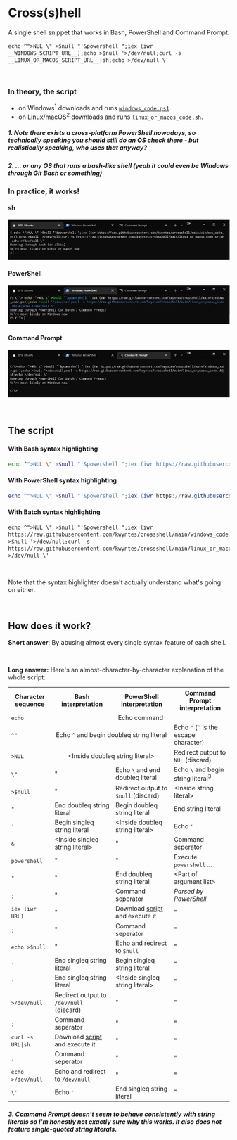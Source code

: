 # Cross(s)hell
A single shell snippet that works in Bash, PowerShell and Command Prompt.

```
echo ^">NUL \" >$null "'&powershell ";iex (iwr __WINDOWS_SCRIPT_URL__);echo >$null '>/dev/null;curl -s __LINUX_OR_MACOS_SCRIPT_URL__|sh;echo >/dev/null \'
```

<br>


### In theory, the script

* on Windows<sup>1</sup> downloads and runs [`windows_code.ps1`](windows_code.ps1).
* on Linux/macOS<sup>2</sup> downloads and runs [`linux_or_macos_code.sh`](linux_or_macos_code.sh).

##### 1. Note there exists a cross-platform PowerShell nowadays, so technically speaking you should still do an OS check there - but realistically speaking, who uses that anyway?
##### 2. ... or any OS that runs a bash-like shell (yeah it could even be Windows through Git Bash or something)


### In practice, it works!

#### sh
![sh](screenshots/sh.png)

#### PowerShell
![sh](screenshots/powershell.png)

#### Command Prompt
![sh](screenshots/cmd.png)

<br>


## The script

#### With Bash syntax highlighting
```bash
echo ^">NUL \" >$null "'&powershell ";iex (iwr https://raw.githubusercontent.com/kwyntes/crossshell/main/windows_code.ps1);echo >$null '>/dev/null;curl -s https://raw.githubusercontent.com/kwyntes/crossshell/main/linux_or_macos_code.sh|sh;echo >/dev/null \'
```
#### With PowerShell syntax highlighting
```powershell
echo ^">NUL \" >$null "'&powershell ";iex (iwr https://raw.githubusercontent.com/kwyntes/crossshell/main/windows_code.ps1);echo >$null '>/dev/null;curl -s https://raw.githubusercontent.com/kwyntes/crossshell/main/linux_or_macos_code.sh|sh;echo >/dev/null \'
```
#### With Batch syntax highlighting
```batch
echo ^">NUL \" >$null "'&powershell ";iex (iwr https://raw.githubusercontent.com/kwyntes/crossshell/main/windows_code.ps1);echo >$null '>/dev/null;curl -s https://raw.githubusercontent.com/kwyntes/crossshell/main/linux_or_macos_code.sh|sh;echo >/dev/null \'
```

<br>

Note that the syntax highlighter doesn't actually understand what's going on either.

<br>


## How does it work?

**Short answer**: By abusing almost every single syntax feature of each shell.

<br>

**Long answer:** Here's an almost-character-by-character explanation of the whole script:

<!-- GitHub markdown doesn't support colspan sadly -->
<table>
  <tr>
    <th>Character sequence</th>
    <th>Bash interpretation</th>
    <th>PowerShell interpretation</th>
    <th>Command Prompt interpretation</th>
  </tr>

  <tr>
    <td><code>echo</code></td>
    <td colspan=3 align=center>Echo command</td>
  </tr>
  <tr>
    <td><code>^"</code></td>
    <td colspan=2 align=center>Echo <code>^</code> and begin doubleq string literal</td>
    <td>Echo <code>"</code> (<code>^</code> is the escape character)</td>
  </tr>
  <tr>
    <td><code>>NUL</code></td>
    <td colspan=2 align=center>&lt;Inside doubleq string literal&gt;</td>
    <td>Redirect output to <code>NUL</code> (discard)</td>
  </tr>
  <tr>
    <td><code>\"</code></td>
    <td>"</td>
    <td>Echo <code>\</code> and end doubleq literal</td>
    <td>Echo <code>\</code> and begin string literal<sup>3</sup></td>
  </tr>
  <tr>
    <td><code>>$null</code></td>
    <td>"</td>
    <td>Redirect output to <code>$null</code> (discard)</td>
    <td>&lt;Inside string literal&gt;</td>
  </tr>
  <tr>
    <td><code>"</code></td>
    <td>End doubleq string literal</td>
    <td>Begin doubleq string literal</td>
    <td>End string literal</td>
  </tr>
  <tr>
    <td><code>'</code></td>
    <td>Begin singleq string literal</td>
    <td>&lt;Inside doubleq string literal&gt;</td>
    <td>Echo <code>'</code></td>
  </tr>
  <tr>
    <td><code>&</code></td>
    <td>&lt;Inside singleq string literal&gt;</td>
    <td>"</td>
    <td>Command seperator</td>
  </tr>
  <tr>
    <td><code>powershell</code></td>
    <td>"</td>
    <td>"</td>
    <td>Execute <code>powershell</code> ...</td>
  </tr>
  <tr>
    <td><code>"</code></td>
    <td>"</td>
    <td>End doubleq string literal</td>
    <td>&lt;Part of argument list&gt;</td>
  </tr>
  <tr>
    <td><code>;</code></td>
    <td>"</td>
    <td>Command seperator</td>
    <td><em>Parsed by PowerShell</em></td>
  </tr>
  <tr>
    <td><code>iex (iwr URL)</code></td>
    <td>"</td>
    <td>Download <a href="windows_code.ps1">script</a> and execute it</td>
    <td>"</td>
  </tr>
  <tr>
    <td><code>;</code></td>
    <td>"</td>
    <td>Command seperator</td>
    <td>"</td>
  </tr>
  <tr>
    <td><code>echo >$null</code></td>
    <td>"</td>
    <td>Echo and redirect to <code>$null</code></td>
    <td>"</td>
  </tr>
  <tr>
    <td><code>'</code></td>
    <td>End singleq string literal</td>
    <td>Begin singleq string literal</td>
    <td>"</td>
  </tr>
  <tr>
    <td><code>'</code></td>
    <td>End singleq string literal</td>
    <td>&lt;Inside singleq string literal&gt;</td>
    <td>"</td>
  </tr>
  <tr>
    <td><code>>/dev/null</code></td>
    <td>Redirect output to <code>/dev/null</code> (discard)</td>
    <td>"</td>
    <td>"</td>
  </tr>
  <tr>
    <td><code>;</code></td>
    <td>Command seperator</td>
    <td>"</td>
    <td>"</td>
  </tr>
  <tr>
    <td><code>curl -s URL|sh</code></td>
    <td>Download <a href="linux_or_macos_code.sh">script</a> and execute it</td>
    <td>"</td>
    <td>"</td>
  </tr>
  <tr>
    <td><code>;</code></td>
    <td>Command seperator</td>
    <td>"</td>
    <td>"</td>
  </tr>
  <tr>
    <td><code>echo >/dev/null</code></td>
    <td>Echo and redirect to <code>/dev/null</code></td>
    <td>"</td>
    <td>"</td>
  </tr>
  <tr>
    <td><code>\'</code></td>
    <td>Echo <code>'</code></td>
    <td>End singleq string literal</td>
    <td>"</td>
  </tr>
  <!-- OLD VERSION <tr>
    <td><code>^"</code></td>
    <td>Echo <code>^</code> and begin string literal</td>
    <td><code>^</code> into string literal and end literal</td>
    <td>Echo <code>"</code></td>
  </tr>
  <tr>
    <td><code>;</code></td>
    <td>&lt;Inside string literal&gt;</td>
    <td>Command seperator</td>
    <td>Echo <code>;</code></td>
  </tr>
  <tr>
    <td><code>&</code></td>
    <td>&lt;Inside string literal&gt;</td>
    <td>Invocation operator</td>
    <td>Command seperator</td>
  </tr>
  <tr>
    <td><code>powershell ...</code></td>
    <td>&lt;Inside string literal&gt;</td>
    <td colspan=2 align=center>Execute <code>powershell exit;iex (iwr _SCRIPT_URL_)</code></td>
  </tr>
  <tr>
    <td><code>;&</code></td>
    <td colspan=3 align=center>[Same thing as before]</td>
  </tr>
  <tr>
    <td><code>echo</code></td>
    <td>&lt;Inside string literal&gt;</td>
    <td colspan=2 align=center>Echo command</td>
  </tr>
  <tr>
    <td><code>'</code></td>
    <td>&lt;Inside string literal&gt;</td>
    <td>Begin string literal (single quotes)</td>
    <td>Echo <code>'</code></td>
  </tr>
  <tr>
    <td><code>>NUL</code></td>
    <td colspan=2 align=center>&lt;Inside string literal&gt;</td>
    <td>Redirect output to <code>NUL</code> (discard)</td>
  </tr>
  <tr>
    <td><code>'</code></td>
    <td>&lt;Inside string literal&gt;</td>
    <td>End string literal (single quotes)</td>
    <td>Echo <code>'</code></td>
  </tr>
  <tr>
    <td><code>'</code></td>
    <td>&lt;Inside string literal&gt;</td>
    <td>Begin string literal (single quotes)</td>
    <td>Echo <code>'</code></td>
  </tr>
  <tr>
    <td><code>"</code></td>
    <td>End string literal</td>
    <td colspan=2 align=center>Begin string literal</td>
  </tr>
  <tr>
    <td><code>>/dev/null</code></td>
    <td>Redirect output to <code>/dev/null</code> (discard)</td>
    <td colspan=2 align=center>&lt;Inside string literal&gt;</td>
  </tr>
  <tr>
    <td><code>;</code></td>
    <td>Command seperator</td>
    <td colspan=2 align=center>&lt;Inside string literal&gt;</td>
  </tr>
  <tr>
    <td><code>curl -s ...</code></td>
    <td>Execute <code>curl -s _SCRIPT_URL_ | sh</code></td>
    <td colspan=2 align=center>&lt;Inside string literal&gt;</td>
  </tr>
  <tr>
    <td><code>;</code></td>
    <td>Command seperator</td>
    <td colspan=2 align=center>&lt;Inside string literal&gt;</td>
  </tr>
  <tr>
    <td><code>echo</code></td>
    <td>Echo command</td>
    <td colspan=2 align=center>&lt;Inside string literal&gt;</td>
  </tr>
  <tr>
    <td><code>>/dev/null</code></td>
    <td>Redirect output to <code>/dev/null</code> (discard)</td>
    <td colspan=2 align=center>&lt;Inside string literal&gt;</td>
  </tr>
  <tr>
    <td><code>\"</code></td>
    <td>Echo <code>"</code></td>
    <td colspan=2 align=center><code>\</code> into string literal and end it</td>
  </tr>
  <tr>
    <td><code>\`"</code></td>
    <td>Echo <code>`</code> and begin string literal</td>
    <td>Echo <code>\"</code> (<code>`</code> is the escape character)</td>
    <td>Echo <code>\`</code> and begin string literal</td>
  </tr> -->
</table>

##### 3. Command Prompt doesn't seem to behave consistently with string literals so I'm honestly not exactly sure why this works. It also does not feature single-quoted string literals.